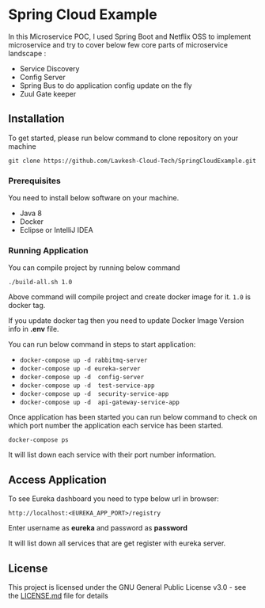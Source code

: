 # Spring Cloud Example

In this Microservice POC, I used Spring Boot and Netflix OSS to implement microservice and try to cover below few core parts of microservice landscape :

- Service Discovery
- Config Server
- Spring Bus to do application config update on the fly
- Zuul Gate keeper

## Installation

To get started, please run below command to clone repository on your machine

```
git clone https://github.com/Lavkesh-Cloud-Tech/SpringCloudExample.git
```

### Prerequisites

You need to install below software on your machine.

- Java 8
- Docker
- Eclipse or IntelliJ IDEA

### Running Application

You can compile project by running below command

```
./build-all.sh 1.0
```

Above command will compile project and create docker image for it. `1.0` is docker tag.

If you update docker tag then you need to update Docker Image Version info in **.env** file.

You can run below command in steps to start application:

*  `docker-compose up -d rabbitmq-server` 
*  `docker-compose up -d eureka-server`
*  `docker-compose up -d  config-server`
*  `docker-compose up -d  test-service-app`
*  `docker-compose up -d  security-service-app`
*  `docker-compose up -d  api-gateway-service-app`

Once application has been started you can run below command to check on which port number the application each service has been started.

`docker-compose ps`

It will list down each service with their port number information. 

## Access Application

To see Eureka dashboard you need to type below url in browser:

`http://localhost:<EUREKA_APP_PORT>/registry`

Enter username as **eureka** and password as **password**

It will list down all services that are get register with eureka server.

## License

This project is licensed under the GNU General Public License v3.0 - see the [LICENSE.md](https://github.com/Lavkesh-Cloud-Tech/SpringCloudExample/blob/master/LICENSE) file for details
